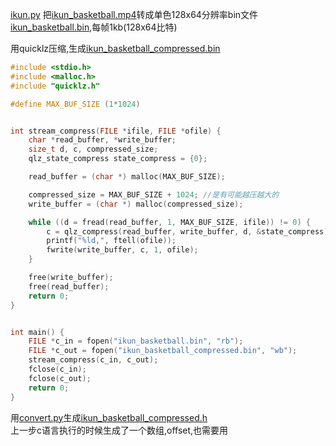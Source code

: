 [ikun.py](ikun.py) 把[ikun_basketball.mp4](ikun_basketball.mp4)转成单色128x64分辨率bin文件[ikun_basketball.bin](ikun_basketball.bin),每帧1kb(128x64比特)  

用quicklz压缩,生成[ikun_basketball_compressed.bin](ikun_basketball_compressed.bin)
```c
#include <stdio.h>
#include <malloc.h>
#include "quicklz.h"

#define MAX_BUF_SIZE (1*1024)


int stream_compress(FILE *ifile, FILE *ofile) {
    char *read_buffer, *write_buffer;
    size_t d, c, compressed_size;
    qlz_state_compress state_compress = {0};

    read_buffer = (char *) malloc(MAX_BUF_SIZE);

    compressed_size = MAX_BUF_SIZE + 1024; //是有可能越压越大的
    write_buffer = (char *) malloc(compressed_size);

    while ((d = fread(read_buffer, 1, MAX_BUF_SIZE, ifile)) != 0) {
        c = qlz_compress(read_buffer, write_buffer, d, &state_compress);
        printf("%ld,", ftell(ofile));
        fwrite(write_buffer, c, 1, ofile);
    }

    free(write_buffer);
    free(read_buffer);
    return 0;
}


int main() {
    FILE *c_in = fopen("ikun_basketball.bin", "rb");
    FILE *c_out = fopen("ikun_basketball_compressed.bin", "wb");
    stream_compress(c_in, c_out);
    fclose(c_in);
    fclose(c_out);
    return 0;
}
```

用[convert.py](convert.py)生成[ikun_basketball_compressed.h](ikun_basketball_compressed.h)  
上一步c语言执行的时候生成了一个数组,offset,也需要用


